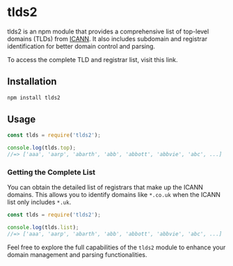 # tlds2

tlds2 is an npm module that provides a comprehensive list of top-level domains (TLDs) from [ICANN](https://www.icann.org/resources/pages/tlds-2012-02-25-en). It also includes subdomain and registrar identification for better domain control and parsing.

To access the complete TLD and registrar list, visit this link.

## Installation

```sh
npm install tlds2
```

## Usage

```js
const tlds = require('tlds2');

console.log(tlds.top);
//=> ['aaa', 'aarp', 'abarth', 'abb', 'abbott', 'abbvie', 'abc', ...]
```

### Getting the Complete List

You can obtain the detailed list of registrars that make up the ICANN domains. This allows you to identify domains like `*.co.uk` when the ICANN list only includes `*.uk`.

```js
const tlds = require('tlds2');

console.log(tlds.list);
//=> ['aaa', 'aarp', 'abarth', 'abb', 'abbott', 'abbvie', 'abc', ...]
```

Feel free to explore the full capabilities of the `tlds2` module to enhance your domain management and parsing functionalities.